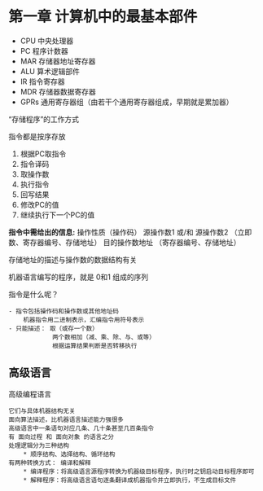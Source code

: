# 第一章 计算机中的最基本部件

* CPU 中央处理器
* PC 程序计数器
* MAR 存储器地址寄存器
* ALU 算术逻辑部件
* IR 指令寄存器
* MDR 存储器数据寄存器
* GPRs 通用寄存器组（由若干个通用寄存器组成，早期就是累加器）

“存储程序”的工作方式 <br>

指令都是按序存放


1. 根据PC取指令
2. 指令译码
3. 取操作数
4. 执行指令
5. 回写结果
6. 修改PC的值
7. 继续执行下一个PC的值

**指令中需给出的信息:**
操作性质（操作码）
源操作数1 或/和 源操作数2 （立即数、寄存器编号、存储地址）
目的操作数地址 （寄存器编号、存储地址）

存储地址的描述与操作数的数据结构有关

机器语言编写的程序，就是 0和1 组成的序列

指令是什么呢？

    - 指令包括操作码和操作数或其他地址码
        机器指令用二进制表示，汇编指令用符号表示
    - 只能描述： 取（或存一个数）
                两个数相加（减、乘、除、与、或等）
                根据运算结果判断是否转移执行

## 高级语言
高级编程语言

    它们与具体机器结构无关 
    面向算法描述，比机器语言描述能力强很多 
    高级语言中一条语句对应几条、几十条甚至几百条指令
    有 面向过程 和 面向对象 的语言之分 
    处理逻辑分为三种结构
        * 顺序结构、选择结构、循环结构 
    有两种转换方式： 编译和解释
        * 编译程序：将高级语言源程序转换为机器级目标程序，执行时之钥启动目标程序即可
        * 解释程序：将高级语言语句逐条翻译成机器指令并立即执行，不生成目标文件
    





